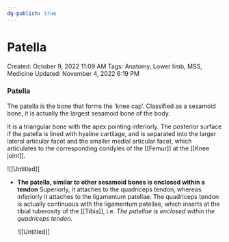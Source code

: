 ```yaml
---
dg-publish: true
---
```


# Patella

Created: October 9, 2022 11:09 AM
Tags: Anatomy, Lower limb, MSS, Medicine
Updated: November 4, 2022 6:19 PM

### Patella
The patella is the bone that forms the ‘knee cap’. Classified as a sesamoid bone, it is actually the largest sesamoid bone of the body.

It is a triangular bone with the apex pointing inferiorly. The posterior surface if the patella is lined with hyaline cartilage, and is separated into the larger lateral articular facet and the smaller medial articular facet, which articulates to the corresponding condyles of the [[Femur]] at the [[Knee joint]].

![[Untitled]]

- **The patella, similar to other sesamoid bones is enclosed within a tendon** 
    Superiorly, it attaches to the quadriceps tendon, whereas inferiorly it attaches to the ligamentum patellae. The quadriceps tendon is actually continuous with the ligamentum patellae, which inserts at the tibial tuberosity of the [[Tibia]], i.e. *The patellae is enclosed within the quadriceps tendon.*
    
    ![[Untitled]]